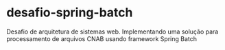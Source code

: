 # desafio-spring-batch
Desafio de arquitetura de sistemas web. Implementando uma solução para processamento de arquivos CNAB usando framework Spring Batch
